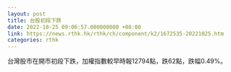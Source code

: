 ```yaml
---
layout: post
title: 台股初段下跌
date: 2022-10-25 09:06:57.000000000 +08:00
link: https://news.rthk.hk/rthk/ch/component/k2/1672535-20221025.htm
categories: rthk
---
```


台灣股市在開市初段下跌，加權指數較早時報12794點，跌62點，跌幅0.49%。
